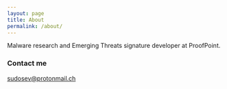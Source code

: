 ```yaml
---
layout: page
title: About
permalink: /about/
---
```


Malware research and Emerging Threats signature developer at ProofPoint.

### Contact me

[sudosev@protonmail.ch](mailto:sudosev@protonmail.ch)
